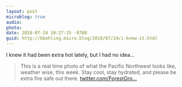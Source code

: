 ```yaml
---
layout: post
microblog: true
audio: 
photo: 
date: 2018-07-24 10:27:15 -0700
guid: http://bbohling.micro.blog/2018/07/24/i-knew-it.html
---
```

I knew it had been extra hot lately, but I had no idea...

>This is a real time photo of what the Pacific Northwest looks like, weather wise, this week.  Stay cool, stay hydrated, and please be extra fire safe out there. [twitter.com/ForestGro...](https://twitter.com/ForestGroveFire/status/1021780935270748160/photo/1)
